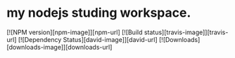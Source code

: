 my nodejs studing workspace.
==================================================

[![NPM version][npm-image]][npm-url]
[![Build status][travis-image]][travis-url]
[![Dependency Status][david-image]][david-url]
[![Downloads][downloads-image]][downloads-url]


